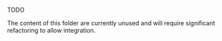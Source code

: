 TODO

The content of this folder are currently unused and will require significant refactoring 
to allow integration.
